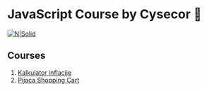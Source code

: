 # JavaScript Course by Cysecor 🚀

[![N|Solid](https://i.vimeocdn.com/video/1073280479-2f53b36b636f700994e57d3b2b13532e7bfd95032c7669332f457a4fe93b7dd7-d?mw=1000&mh=563&q=70)](https://www.youtube.com/channel/UCmsyIOfiqN5fhQuMwEhwvOw)

## Courses

1. [Kalkulator inflacije](https://vanja-veapi.github.io/cysecor-course/01-js-kurs-kalkulator-inflacije/)
2. [Pijaca Shopping Cart](https://vanja-veapi.github.io/cysecor-course/02-js-kurs-pijaca-shopping-cart/)
